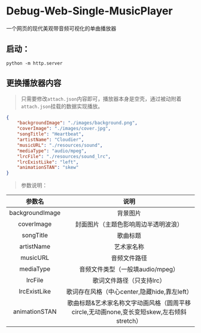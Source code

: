 # Debug-Web-Single-MusicPlayer
一个网页的现代美观带音频可视化的单曲播放器

## 启动：
```
python -m http.server
```

## 更换播放器内容
> 只需要修改`attach.json`内容即可，播放器本身是空壳，通过被动附着`attach.json`挂载的数据实现播放。
```json
{
    "backgroundImage": "./images/background.png",
    "coverImage": "./images/cover.jpg",
    "songTitle": "Heartbeat",
    "artistName": "Cloudier",
    "musicURL": "./resources/sound",
    "mediaType": "audio/mpeg",
    "lrcFile": "./resources/sound_lrc",
    "lrcExistLike": "left",
    "animationSTAN": "skew"
}
```
> 参数说明：

|     参数名      |                                           说明                                            |
| :-------------: | :---------------------------------------------------------------------------------------: |
| backgroundImage |                                         背景图片                                          |
|   coverImage    |                           封面图片（主题色影响周边半透明波浪）                            |
|    songTitle    |                                         歌曲标题                                          |
|   artistName    |                                        艺术家名称                                         |
|    musicURL     |                                       音频文件路径                                        |
|    mediaType    |                             音频文件类型（一般填audio/mpeg）                              |
|     lrcFile     |                                 歌词文件路径（只支持lrc）                                 |
|  lrcExistLike   |                       歌词存在风格（中心center,隐藏hide,靠左left）                        |
|  animationSTAN  | 歌曲标题&艺术家名称文字动画风格（圆周平移circle,无动画none,变长变短skew,左右倾斜stretch） |
